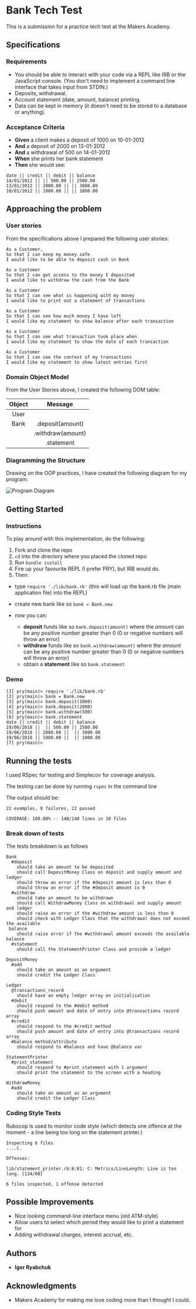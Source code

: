 # Bank Tech Test

This is a submission for a practice tech test at the Makers Academy. 

## Specifications
### Requirements

- You should be able to interact with your code via a REPL like IRB or the JavaScript console. (You don't need to implement a command line interface that takes input from STDIN.)
- Deposits, withdrawal.
- Account statement (date, amount, balance) printing.
- Data can be kept in memory (it doesn't need to be stored to a database or anything).

### Acceptance Criteria

- __Given__ a client makes a deposit of 1000 on 10-01-2012
- __And__ a deposit of 2000 on 13-01-2012
- __And__ a withdrawal of 500 on 14-01-2012
- __When__ she prints her bank statement
- __Then__ she would see:
```
date || credit || debit || balance
14/01/2012 || || 500.00 || 2500.00
13/01/2012 || 2000.00 || || 3000.00
10/01/2012 || 1000.00 || || 1000.00
```

## Approaching the problem

### User stories

From the specifications above I prepared the following user stories:
```
As a Customer,
So that I can keep my money safe
I would like to be able to deposit cash in Bank

As a Customer 
So that I can get access to the money I deposited
I would like to withdraw the cash from the Bank

As a Customer
So that I can see what is happening with my money
I would like to print out a statement of transactions

As a Customer
So that I can see how much money I have left
I would like my statement to show balance after each transaction

As a Customer
So that I can see what transaction took place when
I would like my statement to show the date of each transaction

As a Customer
So that I can see the context of my transactions
I would like my statement to show latest entries first
```

### Domain Object Model

From the User Stories above, I created the following DOM table:

|Object|Message|
|:---:|:---:|
|User| |
|Bank|.deposit(amount)|
| |.withdraw(amount)|
| |.statement

### Diagramming the Structure

Drawing on the OOP practices, I have created the following diagram for my program:

![Program Diagram](img/Program_Structure_Diagram.png)


## Getting Started

### Instructions

To play around with this implementation, do the following:

1. Fork and clone the repo
2. `cd` into the directory where you placed the cloned repo
3. Run `bundle install`
4. Fire up your favourite REPL (I prefer PRY), but IRB would do.
5. Then:
- type `require './lib/bank.rb'` (this will load up the bank.rb file (main application file) into the REPL)
- create new bank like so `bank = Bank.new`
- now you can:
 
  - __deposit__ funds like so `bank.deposit(amount)` where the _amount_ can be any positive number greater than 0 (0 or negative numbers will throw an error)
  - __withdraw__ funds like so `bank.withdraw(amount)` where the _amount_ can be any positive number greater than 0 (0 or negative numbers will throw an error)
  - obtain a __statement__ like so `bank.statement`

### Demo
```
[1] pry(main)> require './lib/bank.rb'
[2] pry(main)> bank = Bank.new
[3] pry(main)> bank.deposit(1000)
[4] pry(main)> bank.deposit(2000)
[5] pry(main)> bank.withdraw(500)
[6] pry(main)> bank.statement
date || credit || debit || balance
19/06/2018 ||  || 500.00 || 2500.00
19/06/2018 || 2000.00 ||  || 3000.00
19/06/2018 || 1000.00 ||  || 1000.00
[7] pry(main)>
```

## Running the tests

I used RSpec for testing and Simplecov for coverage analysis. 

The testing can be done by running `rspec` in the command line

The output should be:
```
22 examples, 0 failures, 22 passed
```
```
COVERAGE: 100.00% -- 148/148 lines in 10 files
```

### Break down of tests

The tests breakdown is as follows

```
Bank
  #deposit
    should take an amount to be deposited
    should call DepositMoney Class on deposit and supply amount and ledger
    should throw an error if the #deposit amount is less than 0
    should throw an error if the #deposit amount is 0
  #withdraw
    should take an amount to be withdrawn
    should call WithdrawMoney Class on withdrawal and supply amount and ledger
    should raise an error if the #withdraw amount is less than 0
    should check with Ledger Class that the withdrawal does not exceed the available
 balance
    should raise error if the #withdrawal amount exceeds the available balance
  #statement
    should call the StatementPrinter Class and provide a ledger

DepositMoney
  #add
    should take an amount as an argument
    should credit the Ledger Class

Ledger
  @transactions_record
    should have an empty ledger array on initialisation
  #debit
    should respond to the #debit method
    should push amount and date of entry into @transactions record array
  #credit
    should respond to the #credit method
    should push amount and date of entry into @transactions record array
  #balance method/attribute
    should respond to #balance and have @balance var

StatementPrinter
  #print_statement
    should respond to #print_statement with 1 argument
    should print the statement to the screen with a heading

WithdrawMoney
  #add
    should take an amount as an argument
    should credit the Ledger Class
```

### Coding Style Tests

Rubocop is used to monitor code style (which detects one offence at the moment - a line being too long on the statement printer.)

```
Inspecting 6 files
....C.

Offenses:

lib/statement_printer.rb:6:81: C: Metrics/LineLength: Line is too long. [134/80]

6 files inspected, 1 offense detected

```

## Possible Improvements

 - Nice looking command-line interface menu (old ATM-style)
 - Allow users to select which period they would like to print a statement for
 - Adding withdrawal charges, interest accrual, etc.


## Authors

* **Igor Ryabchuk** 

## Acknowledgments

* Makers Academy for making me love coding more than I thought I could.